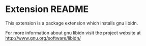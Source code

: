 # Extension README

This extension is a package extension which installs gnu libidn.

For more information about gnu libidn visit the project website at
http://www.gnu.org/software/libidn/

